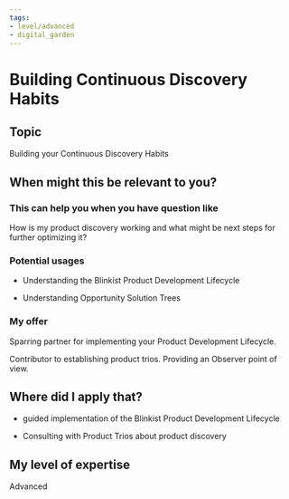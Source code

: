 ```yaml
---
tags: 
- level/advanced
- digital_garden
---
```

# Building Continuous Discovery Habits
## Topic

Building your Continuous Discovery Habits

## When might this be relevant to you?

### This can help you when you have question like

How is my product discovery working and what might be next steps for further optimizing it?

### Potential usages

-   Understanding the Blinkist Product Development Lifecycle
    
-   Understanding Opportunity Solution Trees
    

### My offer

Sparring partner for implementing your Product Development Lifecycle.

Contributor to establishing product trios. Providing an Observer point of view.

## Where did I apply that?

-   guided implementation of the Blinkist Product Development Lifecycle
    
-   Consulting with Product Trios about product discovery
    

## My level of expertise

Advanced